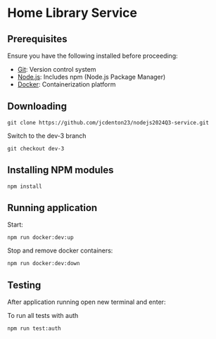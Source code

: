 # Home Library Service

## Prerequisites

Ensure you have the following installed before proceeding:

- [Git](https://git-scm.com/downloads): Version control system
- [Node.js](https://nodejs.org/): Includes npm (Node.js Package Manager)
- [Docker](https://www.docker.com/products/docker-desktop): Containerization platform
  
## Downloading

```
git clone https://github.com/jcdenton23/nodejs2024Q3-service.git
```
Switch to the dev-3 branch

```
git checkout dev-3
```

## Installing NPM modules

```
npm install
```

## Running application
Start:
```
npm run docker:dev:up
```
Stop and remove docker containers:
```
npm run docker:dev:down
```

## Testing

After application running open new terminal and enter:

To run all tests with auth

```
npm run test:auth
```


